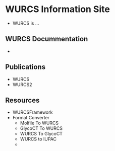 # WURCS Information Site
  * WURCS is ...

## WURCS Docummentation
  
  * 
  
## Publications

  * WURCS
  * WURCS2

## Resources

  * WURCSFramework
  * Format Converter
    * Molfile To WURCS
    * GlycoCT To WURCS
    * WURCS To GlycoCT
    * WURCS to IUPAC
    * 
